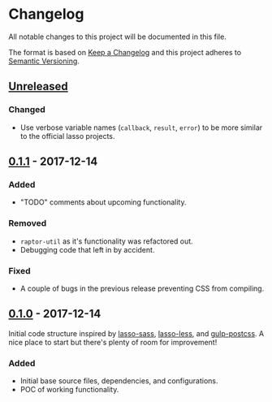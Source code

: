 # Changelog

All notable changes to this project will be documented in this file.

The format is based on [Keep a Changelog](http://keepachangelog.com/en/1.0.0/)
and this project adheres to [Semantic Versioning](http://semver.org/spec/v2.0.0.html).

## [Unreleased]

### Changed

- Use verbose variable names (`callback`, `result`, `error`) to be more similar to the official lasso projects.

## [0.1.1] - 2017-12-14

### Added

- "TODO" comments about upcoming functionality.

### Removed

- `raptor-util` as it's functionality was refactored out.
- Debugging code that left in by accident.

### Fixed

- A couple of bugs in the previous release preventing CSS from compiling.

## [0.1.0] - 2017-12-14

Initial code structure inspired by [lasso-sass](https://github.com/lasso-js/lasso-sass/), [lasso-less](https://github.com/lasso-js/lasso-less/), and [gulp-postcss](https://github.com/postcss/gulp-postcss/). A nice place to start but there's plenty of room for improvement!

### Added

- Initial base source files, dependencies, and configurations.
- POC of working functionality.

[Unreleased]: https://github.com/WeAreGenki/lasso-postcss/compare/v0.0.0...HEAD
[0.1.1]: https://github.com/WeAreGenki/lasso-postcss/compare/v0.1.0...v0.1.1
[0.1.0]: https://github.com/WeAreGenki/lasso-postcss/compare/v0.0.0...v0.1.0
